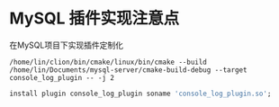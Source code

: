 # MySQL 插件实现注意点
在MySQL项目下实现插件定制化
```shell
/home/lin/clion/bin/cmake/linux/bin/cmake --build /home/lin/Documents/mysql-server/cmake-build-debug --target console_log_plugin -- -j 2
```

``` sql
install plugin console_log_plugin soname 'console_log_plugin.so';
```